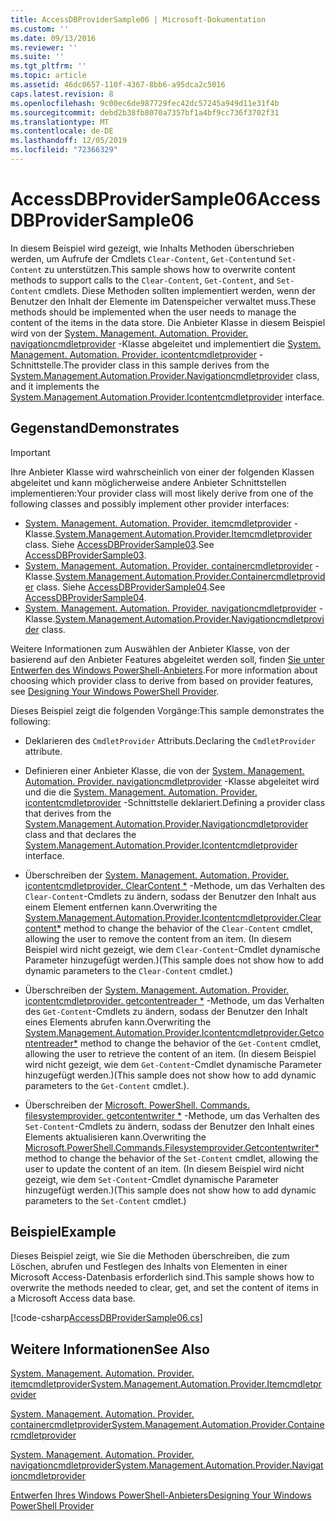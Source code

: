 ```yaml
---
title: AccessDBProviderSample06 | Microsoft-Dokumentation
ms.custom: ''
ms.date: 09/13/2016
ms.reviewer: ''
ms.suite: ''
ms.tgt_pltfrm: ''
ms.topic: article
ms.assetid: 46dc0657-110f-4367-8bb6-a95dca2c5016
caps.latest.revision: 8
ms.openlocfilehash: 9c00ec6de987729fec42dc57245a949d11e31f4b
ms.sourcegitcommit: debd2b38fb8070a7357bf1a4bf9cc736f3702f31
ms.translationtype: MT
ms.contentlocale: de-DE
ms.lasthandoff: 12/05/2019
ms.locfileid: "72366329"
---
```

# <a name="accessdbprovidersample06"></a><span data-ttu-id="6ff8f-102">AccessDBProviderSample06</span><span class="sxs-lookup"><span data-stu-id="6ff8f-102">AccessDBProviderSample06</span></span>

<span data-ttu-id="6ff8f-103">In diesem Beispiel wird gezeigt, wie Inhalts Methoden überschrieben werden, um Aufrufe der Cmdlets `Clear-Content`, `Get-Content`und `Set-Content` zu unterstützen.</span><span class="sxs-lookup"><span data-stu-id="6ff8f-103">This sample shows how to overwrite content methods to support calls to the `Clear-Content`, `Get-Content`, and `Set-Content` cmdlets.</span></span> <span data-ttu-id="6ff8f-104">Diese Methoden sollten implementiert werden, wenn der Benutzer den Inhalt der Elemente im Datenspeicher verwaltet muss.</span><span class="sxs-lookup"><span data-stu-id="6ff8f-104">These methods should be implemented when the user needs to manage the content of the items in the data store.</span></span> <span data-ttu-id="6ff8f-105">Die Anbieter Klasse in diesem Beispiel wird von der [System. Management. Automation. Provider. navigationcmdletprovider](/dotnet/api/System.Management.Automation.Provider.NavigationCmdletProvider) -Klasse abgeleitet und implementiert die [System. Management. Automation. Provider. icontentcmdletprovider](/dotnet/api/System.Management.Automation.Provider.IContentCmdletProvider) -Schnittstelle.</span><span class="sxs-lookup"><span data-stu-id="6ff8f-105">The provider class in this sample derives from the [System.Management.Automation.Provider.Navigationcmdletprovider](/dotnet/api/System.Management.Automation.Provider.NavigationCmdletProvider) class, and it implements the [System.Management.Automation.Provider.Icontentcmdletprovider](/dotnet/api/System.Management.Automation.Provider.IContentCmdletProvider) interface.</span></span>

## <a name="demonstrates"></a><span data-ttu-id="6ff8f-106">Gegenstand</span><span class="sxs-lookup"><span data-stu-id="6ff8f-106">Demonstrates</span></span>

> [!IMPORTANT]
> <span data-ttu-id="6ff8f-107">Ihre Anbieter Klasse wird wahrscheinlich von einer der folgenden Klassen abgeleitet und kann möglicherweise andere Anbieter Schnittstellen implementieren:</span><span class="sxs-lookup"><span data-stu-id="6ff8f-107">Your provider class will most likely derive from one of the following classes and possibly implement other provider interfaces:</span></span>
>
> -   <span data-ttu-id="6ff8f-108">[System. Management. Automation. Provider. itemcmdletprovider](/dotnet/api/System.Management.Automation.Provider.ItemCmdletProvider) -Klasse.</span><span class="sxs-lookup"><span data-stu-id="6ff8f-108">[System.Management.Automation.Provider.Itemcmdletprovider](/dotnet/api/System.Management.Automation.Provider.ItemCmdletProvider) class.</span></span> <span data-ttu-id="6ff8f-109">Siehe [AccessDBProviderSample03](./accessdbprovidersample03.md).</span><span class="sxs-lookup"><span data-stu-id="6ff8f-109">See [AccessDBProviderSample03](./accessdbprovidersample03.md).</span></span>
> -   <span data-ttu-id="6ff8f-110">[System. Management. Automation. Provider. containercmdletprovider](/dotnet/api/System.Management.Automation.Provider.ContainerCmdletProvider) -Klasse.</span><span class="sxs-lookup"><span data-stu-id="6ff8f-110">[System.Management.Automation.Provider.Containercmdletprovider](/dotnet/api/System.Management.Automation.Provider.ContainerCmdletProvider) class.</span></span> <span data-ttu-id="6ff8f-111">Siehe [AccessDBProviderSample04](./accessdbprovidersample04.md).</span><span class="sxs-lookup"><span data-stu-id="6ff8f-111">See [AccessDBProviderSample04](./accessdbprovidersample04.md).</span></span>
> -   <span data-ttu-id="6ff8f-112">[System. Management. Automation. Provider. navigationcmdletprovider](/dotnet/api/System.Management.Automation.Provider.NavigationCmdletProvider) -Klasse.</span><span class="sxs-lookup"><span data-stu-id="6ff8f-112">[System.Management.Automation.Provider.Navigationcmdletprovider](/dotnet/api/System.Management.Automation.Provider.NavigationCmdletProvider) class.</span></span>
>
> <span data-ttu-id="6ff8f-113">Weitere Informationen zum Auswählen der Anbieter Klasse, von der basierend auf den Anbieter Features abgeleitet werden soll, finden [Sie unter Entwerfen des Windows PowerShell-Anbieters](./provider-types.md).</span><span class="sxs-lookup"><span data-stu-id="6ff8f-113">For more information about choosing which provider class to derive from based on provider features, see [Designing Your Windows PowerShell Provider](./provider-types.md).</span></span>

<span data-ttu-id="6ff8f-114">Dieses Beispiel zeigt die folgenden Vorgänge:</span><span class="sxs-lookup"><span data-stu-id="6ff8f-114">This sample demonstrates the following:</span></span>

- <span data-ttu-id="6ff8f-115">Deklarieren des `CmdletProvider` Attributs.</span><span class="sxs-lookup"><span data-stu-id="6ff8f-115">Declaring the `CmdletProvider` attribute.</span></span>

- <span data-ttu-id="6ff8f-116">Definieren einer Anbieter Klasse, die von der [System. Management. Automation. Provider. navigationcmdletprovider](/dotnet/api/System.Management.Automation.Provider.NavigationCmdletProvider) -Klasse abgeleitet wird und die die [System. Management. Automation. Provider. icontentcmdletprovider](/dotnet/api/System.Management.Automation.Provider.IContentCmdletProvider) -Schnittstelle deklariert.</span><span class="sxs-lookup"><span data-stu-id="6ff8f-116">Defining a provider class that derives from the [System.Management.Automation.Provider.Navigationcmdletprovider](/dotnet/api/System.Management.Automation.Provider.NavigationCmdletProvider) class and that declares the [System.Management.Automation.Provider.Icontentcmdletprovider](/dotnet/api/System.Management.Automation.Provider.IContentCmdletProvider) interface.</span></span>

- <span data-ttu-id="6ff8f-117">Überschreiben der [System. Management. Automation. Provider. icontentcmdletprovider. ClearContent \*](/dotnet/api/System.Management.Automation.Provider.IContentCmdletProvider.ClearContent) -Methode, um das Verhalten des `Clear-Content`-Cmdlets zu ändern, sodass der Benutzer den Inhalt aus einem Element entfernen kann.</span><span class="sxs-lookup"><span data-stu-id="6ff8f-117">Overwriting the [System.Management.Automation.Provider.Icontentcmdletprovider.Clearcontent\*](/dotnet/api/System.Management.Automation.Provider.IContentCmdletProvider.ClearContent) method to change the behavior of the `Clear-Content` cmdlet, allowing the user to remove the content from an item.</span></span> <span data-ttu-id="6ff8f-118">(In diesem Beispiel wird nicht gezeigt, wie dem `Clear-Content`-Cmdlet dynamische Parameter hinzugefügt werden.)</span><span class="sxs-lookup"><span data-stu-id="6ff8f-118">(This sample does not show how to add dynamic parameters to the `Clear-Content` cmdlet.)</span></span>

- <span data-ttu-id="6ff8f-119">Überschreiben der [System. Management. Automation. Provider. icontentcmdletprovider. getcontentreader \*](/dotnet/api/System.Management.Automation.Provider.IContentCmdletProvider.GetContentReader) -Methode, um das Verhalten des `Get-Content`-Cmdlets zu ändern, sodass der Benutzer den Inhalt eines Elements abrufen kann.</span><span class="sxs-lookup"><span data-stu-id="6ff8f-119">Overwriting the [System.Management.Automation.Provider.Icontentcmdletprovider.Getcontentreader\*](/dotnet/api/System.Management.Automation.Provider.IContentCmdletProvider.GetContentReader) method to change the behavior of the `Get-Content` cmdlet, allowing the user to retrieve the content of an item.</span></span> <span data-ttu-id="6ff8f-120">(In diesem Beispiel wird nicht gezeigt, wie dem `Get-Content`-Cmdlet dynamische Parameter hinzugefügt werden.)</span><span class="sxs-lookup"><span data-stu-id="6ff8f-120">(This sample does not show how to add dynamic parameters to the `Get-Content` cmdlet.).</span></span>

- <span data-ttu-id="6ff8f-121">Überschreiben der [Microsoft. PowerShell. Commands. filesystemprovider. getcontentwriter \*](/dotnet/api/Microsoft.PowerShell.Commands.FileSystemProvider.GetContentWriter) -Methode, um das Verhalten des `Set-Content`-Cmdlets zu ändern, sodass der Benutzer den Inhalt eines Elements aktualisieren kann.</span><span class="sxs-lookup"><span data-stu-id="6ff8f-121">Overwriting the [Microsoft.PowerShell.Commands.Filesystemprovider.Getcontentwriter\*](/dotnet/api/Microsoft.PowerShell.Commands.FileSystemProvider.GetContentWriter) method to change the behavior of the `Set-Content` cmdlet, allowing the user to update the content of an item.</span></span> <span data-ttu-id="6ff8f-122">(In diesem Beispiel wird nicht gezeigt, wie dem `Set-Content`-Cmdlet dynamische Parameter hinzugefügt werden.)</span><span class="sxs-lookup"><span data-stu-id="6ff8f-122">(This sample does not show how to add dynamic parameters to the `Set-Content` cmdlet.)</span></span>

## <a name="example"></a><span data-ttu-id="6ff8f-123">Beispiel</span><span class="sxs-lookup"><span data-stu-id="6ff8f-123">Example</span></span>

<span data-ttu-id="6ff8f-124">Dieses Beispiel zeigt, wie Sie die Methoden überschreiben, die zum Löschen, abrufen und Festlegen des Inhalts von Elementen in einer Microsoft Access-Datenbasis erforderlich sind.</span><span class="sxs-lookup"><span data-stu-id="6ff8f-124">This sample shows how to overwrite the methods needed to clear, get, and set the content of items in a Microsoft Access data base.</span></span>

[!code-csharp[AccessDBProviderSample06.cs](../../../../powershell-sdk-samples/SDK-2.0/csharp/AccessDBProviderSample06/AccessDBProviderSample06.cs#L11-L2399 "AccessDBProviderSample06.cs")]

## <a name="see-also"></a><span data-ttu-id="6ff8f-125">Weitere Informationen</span><span class="sxs-lookup"><span data-stu-id="6ff8f-125">See Also</span></span>

[<span data-ttu-id="6ff8f-126">System. Management. Automation. Provider. itemcmdletprovider</span><span class="sxs-lookup"><span data-stu-id="6ff8f-126">System.Management.Automation.Provider.Itemcmdletprovider</span></span>](/dotnet/api/System.Management.Automation.Provider.ItemCmdletProvider)

[<span data-ttu-id="6ff8f-127">System. Management. Automation. Provider. containercmdletprovider</span><span class="sxs-lookup"><span data-stu-id="6ff8f-127">System.Management.Automation.Provider.Containercmdletprovider</span></span>](/dotnet/api/System.Management.Automation.Provider.ContainerCmdletProvider)

[<span data-ttu-id="6ff8f-128">System. Management. Automation. Provider. navigationcmdletprovider</span><span class="sxs-lookup"><span data-stu-id="6ff8f-128">System.Management.Automation.Provider.Navigationcmdletprovider</span></span>](/dotnet/api/System.Management.Automation.Provider.NavigationCmdletProvider)

[<span data-ttu-id="6ff8f-129">Entwerfen Ihres Windows PowerShell-Anbieters</span><span class="sxs-lookup"><span data-stu-id="6ff8f-129">Designing Your Windows PowerShell Provider</span></span>](./provider-types.md)
